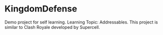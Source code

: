 # KingdomDefense
Demo project for self learning. Learning Topic: Addressables. This project is similar to Clash Royale developed by Supercell.
